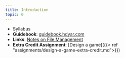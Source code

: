 ```yaml
---
title: Introduction
topic: 0
---
```

- Syllabus
- **Guidebook**: [guidebook.hdyar.com](https://guidebook.hdyar.com)
- **Links**: [Notes on File Management](https://guidebook.hdyar.com/docs/digital-media-fundamentals/notes-on-file-management/)
- **Extra Credit Assignment**: [Design a game]({{< ref "assignments/design-a-game-extra-credit.md">}})
